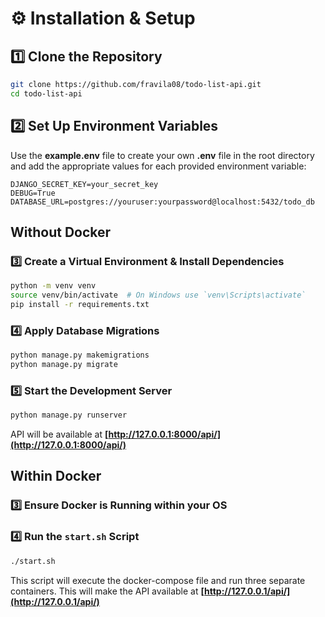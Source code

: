 # ⚙️ Installation & Setup

## 1️⃣ Clone the Repository

```sh
git clone https://github.com/fravila08/todo-list-api.git
cd todo-list-api
```

## 2️⃣ Set Up Environment Variables

Use the **example.env** file to create your own **.env** file in the root directory and add the appropriate values for each provided environment variable:

```text
DJANGO_SECRET_KEY=your_secret_key
DEBUG=True
DATABASE_URL=postgres://youruser:yourpassword@localhost:5432/todo_db
```

## Without Docker

### 3️⃣ Create a Virtual Environment & Install Dependencies

```sh
python -m venv venv
source venv/bin/activate  # On Windows use `venv\Scripts\activate`
pip install -r requirements.txt
```

### 4️⃣ Apply Database Migrations

```sh
python manage.py makemigrations
python manage.py migrate
```

### 5️⃣ Start the Development Server

```sh
python manage.py runserver
```

API will be available at **[http://127.0.0.1:8000/api/](http://127.0.0.1:8000/api/)**

## Within Docker

### 3️⃣ Ensure Docker is Running within your OS

### 4️⃣ Run the `start.sh` Script

```sh
./start.sh
```

This script will execute the docker-compose file and run three separate containers. This will make the API available at **[http://127.0.0.1/api/](http://127.0.0.1/api/)**
